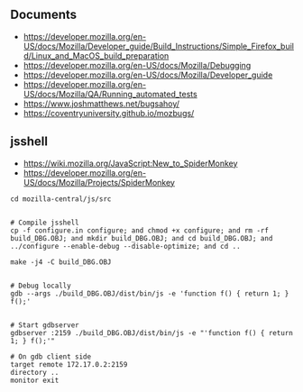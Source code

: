 ## Documents

- https://developer.mozilla.org/en-US/docs/Mozilla/Developer_guide/Build_Instructions/Simple_Firefox_build/Linux_and_MacOS_build_preparation
- https://developer.mozilla.org/en-US/docs/Mozilla/Debugging
- https://developer.mozilla.org/en-US/docs/Mozilla/Developer_guide
- https://developer.mozilla.org/en-US/docs/Mozilla/QA/Running_automated_tests
- https://www.joshmatthews.net/bugsahoy/
- https://coventryuniversity.github.io/mozbugs/


## jsshell

- https://wiki.mozilla.org/JavaScript:New_to_SpiderMonkey
- https://developer.mozilla.org/en-US/docs/Mozilla/Projects/SpiderMonkey

```shell
cd mozilla-central/js/src


# Compile jsshell
cp -f configure.in configure; and chmod +x configure; and rm -rf build_DBG.OBJ; and mkdir build_DBG.OBJ; and cd build_DBG.OBJ; and ../configure --enable-debug --disable-optimize; and cd ..

make -j4 -C build_DBG.OBJ


# Debug locally
gdb --args ./build_DBG.OBJ/dist/bin/js -e 'function f() { return 1; } f();'


# Start gdbserver
gdbserver :2159 ./build_DBG.OBJ/dist/bin/js -e "'function f() { return 1; } f();'"

# On gdb client side
target remote 172.17.0.2:2159
directory ..
monitor exit
```

